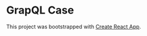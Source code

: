 # GrapQL Case

This project was bootstrapped with [Create React App](https://github.com/facebook/create-react-app).

